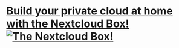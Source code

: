 # [Build your private cloud at home with the Nextcloud Box! ![The Nextcloud Box!](https://nextcloud.com/wp-content/themes/next/assets/img/box/box-perspective.png)](https://nextcloud.com/box)
